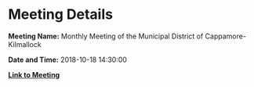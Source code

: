 # Meeting Details

**Meeting Name:** Monthly Meeting of the Municipal District of Cappamore-Kilmallock

**Date and Time:** 2018-10-18 14:30:00

**[Link to Meeting](https://www.limerick.ie/council/whats-on/monthly-meeting-municipal-district-cappamore-kilmallock-41)**
